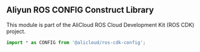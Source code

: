 ## Aliyun ROS CONFIG Construct Library

This module is part of the AliCloud ROS Cloud Development Kit (ROS CDK) project.

```python
import * as CONFIG from '@alicloud/ros-cdk-config';
```
